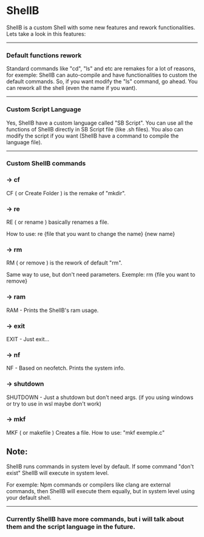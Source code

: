 # ShellB

 ShellB is a custom Shell with some new features and rework functionalities.
Lets take a look in this features:

---

### Default functions rework
  
Standard commands like "cd", "ls" and etc are remakes for a lot of reasons, for exemple:
ShellB can auto-compile and have functionalities to custom the default commands. So, if you want modify the "ls" command, go ahead.
You can rework all the shell (even the name if you want).

---

### Custom Script Language

Yes, ShellB have a custom language called "SB Script". You can use all the functions of ShellB directly in SB Script file (like .sh files).
You also can modify the script if you want (ShellB have a command to compile the language file).

---

### Custom ShellB commands

### -> cf

CF ( or Create Folder ) is the remake of "mkdir".

### -> re

RE ( or rename ) basically renames a file.

How to use: re {file that you want to change the name} {new name}

### -> rm

RM ( or remove ) is the rework of default "rm".

Same way to use, but don't need parameters. Exemple: rm {file you want to remove}

### -> ram

RAM - Prints the ShellB's ram usage.

### -> exit

EXIT - Just exit...

### -> nf

NF - Based on neofetch. Prints the system info.

### -> shutdown

SHUTDOWN - Just a shutdown but don't need args. (if you using windows or try to use in wsl maybe don't work)

### -> mkf

MKF ( or makefile ) Creates a file.
How to use: "mkf exemple.c"

## Note:

ShellB runs commands in system level by default. If some command "don't exist" ShellB will execute in system level.

For exemple: Npm commands or compilers like clang are external commands, then ShellB will execute them equally, but in system level using your default shell.

---

### Currently ShellB have more commands, but i will talk about them and the script language in the future.
